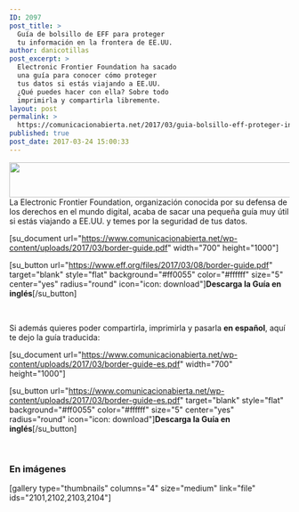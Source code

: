 ```yaml
---
ID: 2097
post_title: >
  Guía de bolsillo de EFF para proteger
  tu información en la frontera de EE.UU.
author: danicotillas
post_excerpt: >
  Electronic Frontier Foundation ha sacado
  una guía para conocer cómo proteger
  tus datos si estás viajando a EE.UU.
  ¿Qué puedes hacer con ella? Sobre todo
  imprimirla y compartirla libremente.
layout: post
permalink: >
  https://comunicacionabierta.net/2017/03/guia-bolsillo-eff-proteger-informacion-la-frontera-ee-uu/
published: true
post_date: 2017-03-24 15:00:33
---
```

<img class="aligncenter size-medium" src="https://www.eff.org/sites/all/themes/frontier/images/logo_full.png" width="568" height="63" />La Electronic Frontier Foundation, organización conocida por su defensa de los derechos en el mundo digital, acaba de sacar una pequeña guía muy útil si estás viajando a EE.UU. y temes por la seguridad de tus datos.

[su_document url="https://www.comunicacionabierta.net/wp-content/uploads/2017/03/border-guide.pdf" width="700" height="1000"]

[su_button url="https://www.eff.org/files/2017/03/08/border-guide.pdf" target="blank" style="flat" background="#ff0055" color="#ffffff" size="5" center="yes" radius="round" icon="icon: download"]<strong>Descarga la Guía en inglés</strong>[/su_button]

&nbsp;

Si además quieres poder compartirla, imprimirla y pasarla <strong>en español</strong>, aquí te dejo la guía traducida:

[su_document url="https://www.comunicacionabierta.net/wp-content/uploads/2017/03/border-guide-es.pdf" width="700" height="1000"]

[su_button url="https://www.comunicacionabierta.net/wp-content/uploads/2017/03/border-guide-es.pdf" target="blank" style="flat" background="#ff0055" color="#ffffff" size="5" center="yes" radius="round" icon="icon: download"]<strong>Descarga la Guía en inglés</strong>[/su_button]

&nbsp;
<h3>En imágenes</h3>
[gallery type="thumbnails" columns="4" size="medium" link="file" ids="2101,2102,2103,2104"]
